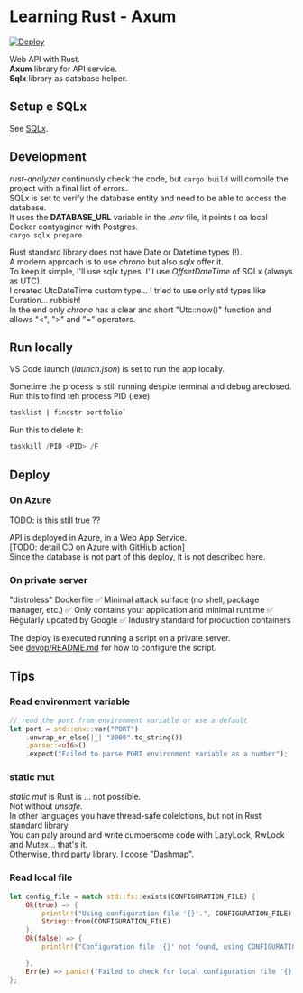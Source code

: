 # Learning Rust - Axum

[![Deploy](https://github.com/alex-piccione/learning.Rust.Axum/actions/workflows/deploy.yml/badge.svg)](https://github.com/alex-piccione/learning.Rust.Axum/actions/workflows/deploy.yml)

Web API with Rust.  
**Axum** library for API service.  
**Sqlx** library as database helper.  

## Setup e SQLx

See [SQLx](src/repositories/SQLx.md).


## Development

_rust-analyzer_ continuosly check the code, but `cargo build` will compile the project with a final list of errors.    
SQLx is set to verify the database entity and need to be able to access the database.  
It uses the **DATABASE_URL** variable in the _.env_ file, it points t oa local Docker contyaginer with Postgres.  
`cargo sqlx prepare`
  
Rust standard library does not have Date or Datetime types (!).  
A modern approach is to use _chrono_ but also _sqlx_ offer it.  
To keep it simple, I'll use sqlx types. 
I'll use _OffsetDateTime_ of SQLx (always as UTC).  
I created UtcDateTime custom type... I tried to use only std types like Duration... rubbish!  
In the end only _chrono_ has a clear and short "Utc::now()" function and allows "<", ">" and "=" operators.  

## Run locally

VS Code launch (_launch.json_) is set to run the app locally.  

Sometime the process is still running despite terminal and debug areclosed.  
Run this to find teh process PID (<process>.exe):  
```sh
tasklist | findstr portfolio`
```
Run this to delete it:  
```powershell or CMD
taskkill /PID <PID> /F
```


## Deploy

### On Azure

TODO: is this still true ??

API is deployed in Azure, in a Web App Service.  
[TODO: detail CD on Azure with GitHiub action]  
Since the database is not part of this deploy, it is not described here.


### On private server

"distroless" Dockerfile
✅ Minimal attack surface (no shell, package manager, etc.)
✅ Only contains your application and minimal runtime
✅ Regularly updated by Google
✅ Industry standard for production containers

The deploy is executed running a script on a private server.  
See [devop/README.md](devop/README.md#Deploy) for how to configure the script.



## Tips

### Read environment variable

```rust
// read the port from environment variable or use a default
let port = std::env::var("PORT")
    .unwrap_or_else(|_| "3000".to_string())
    .parse::<u16>()
    .expect("Failed to parse PORT environment variable as a number");
```

### static mut
_static mut_ is Rust is ... not possible.  
Not without _unsafe_.  
In other languages you have thread-safe colelctions, but not in Rust standard library.  
You can paly around and write cumbersome code with LazyLock, RwLock and Mutex... that's it.  
Otherwise, third party library. I coose "Dashmap". 

### Read local file

```rust
let config_file = match std::fs::exists(CONFIGURATION_FILE) {
    Ok(true) => { 
        println!("Using configuration file '{}'.", CONFIGURATION_FILE); 
        String::from(CONFIGURATION_FILE)
    },
    Ok(false) => { 
        println!("Configuration file '{}' not found, using CONFIGURATION_FILE environment variable.", CONFIGURATION_FILE); 

    },
    Err(e) => panic!("Failed to check for local configuration file '{}': {}", CONFIGURATION_FILE, e),
};
```
